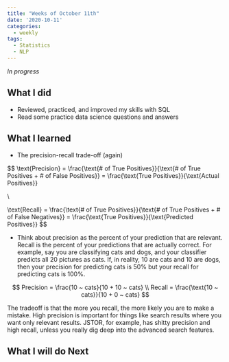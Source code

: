 ```yaml
---
title: "Weeks of October 11th"
date: '2020-10-11'
categories:
  - weekly
tags:
  - Statistics
  - NLP
---
```


*In progress*

## What I did

- Reviewed, practiced, and improved my skills with SQL
- Read some practice data science questions and answers

## What I learned

- The precision-recall trade-off (again)
  


$$
\text{Precision} = \frac{\text{\# of True Positives}}{\text{\# of True Positives + \# of False Positives}} 
= \frac{\text{True Positives}}{\text{Actual Positives}}

\\

\text{Recall} = \frac{\text{\# of True Positives}}{\text{\# of True Positives + \# of False Negatives}}
= \frac{\text{True Positives}}{\text{Predicted Positives}}
$$

- Think about precision as the percent of your prediction that are relevant. Recall is the percent of your predictions that are actually correct. For example, say you are classifying cats and dogs, and your classifier predicts all 20 pictures as cats. If, in reality, 10 are cats and 10 are dogs, then your precision for predicting cats is 50% but your recall for predicting cats is 100%.

$$
Precision = \frac{10 ~ cats}{10 + 10 ~ cats}
\\
Recall = \frac{\text{10 ~ cats}}{10 + 0 ~ cats}
$$

The tradeoff is that the more you recall, the more likely you are to make a mistake. High precision is important for things like search results where you want only relevant results. JSTOR, for example, has shitty precision and high recall, unless you really dig deep into the advanced search features.


## What I will do Next
